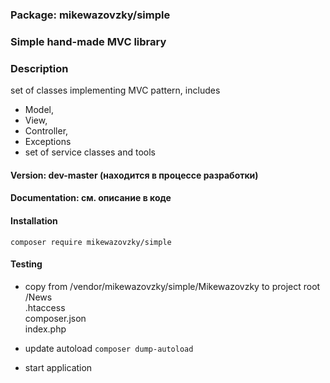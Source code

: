 ### Package: mikewazovzky/simple

### Simple hand-made MVC library

### Description
set of classes implementing MVC pattern, includes 
- Model, 
- View, 
- Controller,
- Exceptions
- set of service classes and tools  

#### Version: dev-master (находится в процессе разработки)

#### Documentation: см. описание в коде

#### Installation

```composer require mikewazovzky/simple```

#### Testing

- copy from /vendor/mikewazovzky/simple/Mikewazovzky to project root  
/News  
.htaccess  
composer.json  
index.php

- update autoload 
```composer dump-autoload```

- start application


